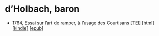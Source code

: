 # d’Holbach, baron

* 1764, Essai sur l’art de ramper, à l’usage des Courtisans  <a class="file tei" href="https://hurlus.github.io/tei/dholbach1764_ramper-art.xml">[TEI]</a>  <a class="file html" href="https://hurlus.github.io/dholbach/dholbach1764_ramper-art.html">[html]</a>  <a class="file mobi" href="https://hurlus.github.io/dholbach/dholbach1764_ramper-art.mobi">[kindle]</a>  <a class="file epub" href="https://hurlus.github.io/dholbach/dholbach1764_ramper-art.epub">[epub]</a> 
